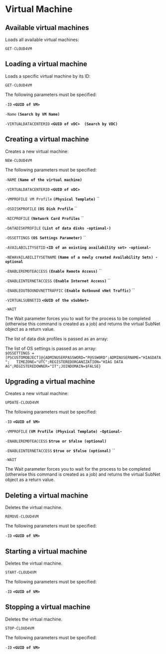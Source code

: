 # Virtual Machine

## Available virtual machines

Loads all available virtual machines:

`GET-CLOUD4VM`

## Loading a virtual machine 

Loads a specific virtual machine by its ID: 

`GET-CLOUD4VM`

The following parameters must be specified: 

`-ID` **`<GUID of VM>`**

`-Name` **`(Search by VM Name)`**

`-VIRTUALDATACENTERID` **`<GUID of vDC>  (Search by VDC)`**

## Creating a virtual machine 

Creates a new virtual machine: 

`NEW-CLOUD4VM`

The following parameters must be specified: 

`-NAME` **`(Name of the virtual machine)`**

`-VIRTUALDATACENTERID` **`<GUID of vDC>`**

`-VMPROFILE VM Profile` **`(Physical Template)`** ``

`-OSDISKPROFILE` **`(OS Disk Profile`** ``

`-NICPROFILE` **`(Network Card Profiles`** ``

`-DATADISKPROFILE` **`(List of data disks -optional-)`** 

`-OSSETTINGS` **`(OS Settings Parameter)`** ``

`-AVAILABILITYSETID` **`<ID of an existing availability set> -optional-`** 

`-NEWAVAILABILITYSETNAME` **`(Name of a newly created Availability Sets) -optional`**

`-ENABLEREMOTEACCESS` **`(Enable Remote Access)`** ``

`-ENABLEINTERNETACCESS` **`(Enable Internet Access)`** ``

`-ENABLEOUTBOUNDVNETTRAFFIC` **`(Enable Outbound vNet Traffic)`** ``

`-VIRTUALSUBNETID` **`<GUID of the vSubNet>`**

`-WAIT`

The Wait parameter forces you to wait for the process to be completed \(otherwise this command is created as a job\) and returns the virtual SubNet object as a return value.

The list of data disk profiles is passed as an array:

The list of OS settings is passed as an array:   
`$OSSETTINGS = [PSCUSTOMOBJECT]@{ADMINUSERPASSWORD="P@SSW0RD";ADMINUSERNAME="HIAGDATA";  
TIMEZONE="UTC";REGISTEREDORGANIZATION="HIAG DATA AG";REGISTEREDOWNER="IT";JOINDOMAIN=$FALSE}`

## Upgrading a virtual machine 

Creates a new virtual machine: 

`UPDATE-CLOUD4VM`

The following parameters must be specified: 

`-ID` **`<GUID of VM>`**

`-VMPROFILE` **`(VM Profile (Physical Template) -Optional-`**

`-ENABLEREMOTEACCESS` **`$true or $false (optional)`** 

`-ENABLEINTERNETACCESS` **`$true or $false (optional)`** ``

`-WAIT`

The Wait parameter forces you to wait for the process to be completed \(otherwise this command is created as a job\) and returns the virtual SubNet object as a return value.

## Deleting a virtual machine 

Deletes the virtual machine. 

`REMOVE-CLOUD4VM`

The following parameters must be specified: 

`-ID` **`<GUID of VM>`**

## Starting a virtual machine 

Deletes the virtual machine. 

`START-CLOUD4VM`

The following parameters must be specified: 

`-ID` **`<GUID of VM>`**

## Stopping a virtual machine 

Deletes the virtual machine. 

`STOP-CLOUD4VM`

The following parameters must be specified: 

`-ID` **`<GUID of VM>`**


